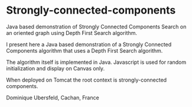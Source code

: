 # Strongly-connected-components
Java based demonstration of Strongly Connected Components Search on an oriented graph using Depth First Search algorithm.

I present here a Java based demonstration of a Strongly Connected Components algorithm that uses a Depth First Search algorithm.

The algorithm itself is implemented in Java. Javascript is used for random initialization and display on Canvas only.

When deployed on Tomcat the root context is strongly-connected components.


Dominique Ubersfeld, Cachan, France

